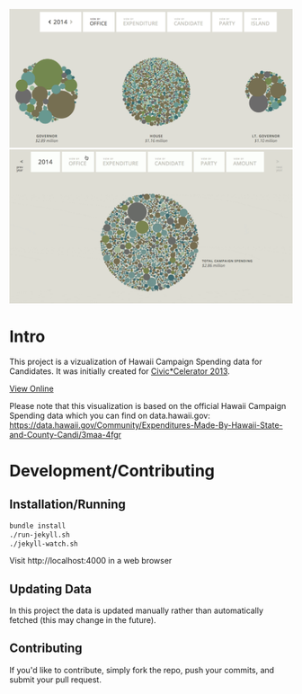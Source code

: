 [![Vizualization Screenshot](_jekyll/images/viz-screenshot.png "Vizualization Screenshot")](http://viz.hawaiicampaignspending.com)
[![Vizualization Gif](_jekyll/images/screenshot.gif "Vizualization Gif")](http://viz.hawaiicampaignspending.com)

# Intro
This project is a vizualization of Hawaii Campaign Spending data for Candidates. It was initially created for [Civic*Celerator 2013](http://civic.celerator.org/).

[View Online](http://viz.hawaiicampaignspending.com)

Please note that this visualization is based on the official Hawaii Campaign
Spending data which you can find on data.hawaii.gov:
https://data.hawaii.gov/Community/Expenditures-Made-By-Hawaii-State-and-County-Candi/3maa-4fgr

# Development/Contributing

## Installation/Running

    bundle install
    ./run-jekyll.sh
    ./jekyll-watch.sh

Visit http://localhost:4000 in a web browser

## Updating Data

In this project the data is updated manually rather than automatically fetched (this may change in the future).

## Contributing

If you'd like to contribute, simply fork the repo, push your commits, and submit your pull request.
